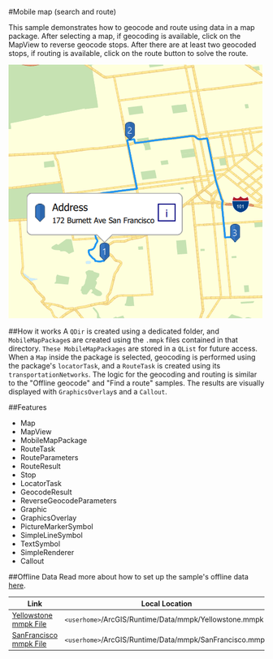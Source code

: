 #Mobile map (search and route)

This sample demonstrates how to geocode and route using data in a map package. After selecting a map, if geocoding is available, click on the MapView to reverse geocode stops. After there are at least two geocoded stops, if routing is available, click on the route button to solve the route.

![](screenshot.png)

##How it works
A `QDir` is created using a dedicated folder, and `MobileMapPackage`s are created using the `.mmpk` files contained in that directory. `These MobileMapPackages` are stored in a `QList` for future access. When a `Map` inside the package is selected, geocoding is performed using the package's `locatorTask`, and a `RouteTask` is created using its `transportationNetworks`. The logic for the geocoding and routing is similar to the "Offline geocode" and "Find a route" samples. The results are visually displayed with `GraphicsOverlay`s and a `Callout`. 

##Features
- Map
- MapView
- MobileMapPackage
- RouteTask
- RouteParameters
- RouteResult
- Stop
- LocatorTask
- GeocodeResult
- ReverseGeocodeParameters
- Graphic
- GraphicsOverlay
- PictureMarkerSymbol
- SimpleLineSymbol
- TextSymbol
- SimpleRenderer
- Callout

##Offline Data
Read more about how to set up the sample's offline data [here](http://links.esri.com/ArcGISRuntimeQtSamples).

Link | Local Location
---------|-------|
|[Yellowstone mmpk File](https://www.arcgis.com/home/item.html?id=e1f3a7254cb845b09450f54937c16061)| `<userhome>`/ArcGIS/Runtime/Data/mmpk/Yellowstone.mmpk |
|[SanFrancisco mmpk File](https://www.arcgis.com/home/item.html?id=133ae60b710b4d29bec40fbbebb136ab)| `<userhome>`/ArcGIS/Runtime/Data/mmpk/SanFrancisco.mmpk |

